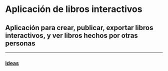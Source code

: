 # Aplicación de libros interactivos   
## Aplicación para crear, publicar, exportar libros interactivos, y ver libros hechos por otras personas   
 --- 
### [Ideas](ideas_z.md)     
   
